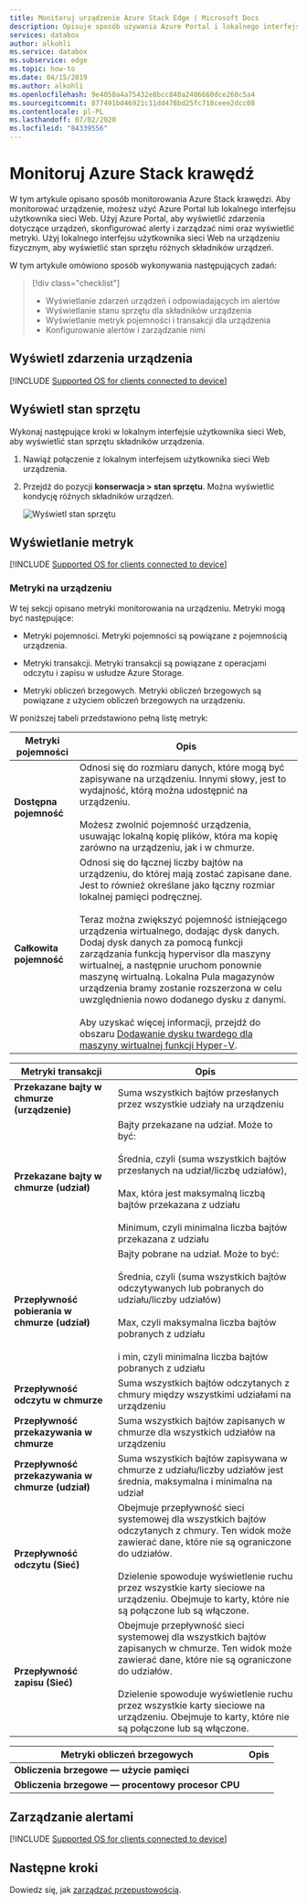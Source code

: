 ```yaml
---
title: Monitoruj urządzenie Azure Stack Edge | Microsoft Docs
description: Opisuje sposób używania Azure Portal i lokalnego interfejsu użytkownika sieci Web do monitorowania Azure Stack krawędzi.
services: databox
author: alkohli
ms.service: databox
ms.subservice: edge
ms.topic: how-to
ms.date: 04/15/2019
ms.author: alkohli
ms.openlocfilehash: 9e4050a4a75432e8bcc840a2406660dce268c5a4
ms.sourcegitcommit: 877491bd46921c11dd478bd25fc718ceee2dcc08
ms.contentlocale: pl-PL
ms.lasthandoff: 07/02/2020
ms.locfileid: "84339556"
---
```

# <a name="monitor-your-azure-stack-edge"></a>Monitoruj Azure Stack krawędź

W tym artykule opisano sposób monitorowania Azure Stack krawędzi. Aby monitorować urządzenie, możesz użyć Azure Portal lub lokalnego interfejsu użytkownika sieci Web. Użyj Azure Portal, aby wyświetlić zdarzenia dotyczące urządzeń, skonfigurować alerty i zarządzać nimi oraz wyświetlić metryki. Użyj lokalnego interfejsu użytkownika sieci Web na urządzeniu fizycznym, aby wyświetlić stan sprzętu różnych składników urządzeń.

W tym artykule omówiono sposób wykonywania następujących zadań:

> [!div class="checklist"]
>
> * Wyświetlanie zdarzeń urządzeń i odpowiadających im alertów
> * Wyświetlanie stanu sprzętu dla składników urządzenia
> * Wyświetlanie metryk pojemności i transakcji dla urządzenia
> * Konfigurowanie alertów i zarządzanie nimi

## <a name="view-device-events"></a>Wyświetl zdarzenia urządzenia

[!INCLUDE [Supported OS for clients connected to device](../../includes/data-box-edge-gateway-view-device-events.md)]

## <a name="view-hardware-status"></a>Wyświetl stan sprzętu

Wykonaj następujące kroki w lokalnym interfejsie użytkownika sieci Web, aby wyświetlić stan sprzętu składników urządzenia.

1. Nawiąż połączenie z lokalnym interfejsem użytkownika sieci Web urządzenia.
2. Przejdź do pozycji **konserwacja > stan sprzętu**. Można wyświetlić kondycję różnych składników urządzeń.

    ![Wyświetl stan sprzętu](media/azure-stack-edge-monitor/view-hardware-status.png)

## <a name="view-metrics"></a>Wyświetlanie metryk

[!INCLUDE [Supported OS for clients connected to device](../../includes/data-box-edge-gateway-view-metrics.md)]

### <a name="metrics-on-your-device"></a>Metryki na urządzeniu

W tej sekcji opisano metryki monitorowania na urządzeniu. Metryki mogą być następujące:

* Metryki pojemności. Metryki pojemności są powiązane z pojemnością urządzenia.

* Metryki transakcji. Metryki transakcji są powiązane z operacjami odczytu i zapisu w usłudze Azure Storage.

* Metryki obliczeń brzegowych. Metryki obliczeń brzegowych są powiązane z użyciem obliczeń brzegowych na urządzeniu.

W poniższej tabeli przedstawiono pełną listę metryk:

|Metryki pojemności                     |Opis  |
|-------------------------------------|-------------|
|**Dostępna pojemność**               | Odnosi się do rozmiaru danych, które mogą być zapisywane na urządzeniu. Innymi słowy, jest to wydajność, którą można udostępnić na urządzeniu. <br></br>Możesz zwolnić pojemność urządzenia, usuwając lokalną kopię plików, która ma kopię zarówno na urządzeniu, jak i w chmurze.        |
|**Całkowita pojemność**                   | Odnosi się do łącznej liczby bajtów na urządzeniu, do której mają zostać zapisane dane. Jest to również określane jako łączny rozmiar lokalnej pamięci podręcznej. <br></br> Teraz można zwiększyć pojemność istniejącego urządzenia wirtualnego, dodając dysk danych. Dodaj dysk danych za pomocą funkcji zarządzania funkcją hypervisor dla maszyny wirtualnej, a następnie uruchom ponownie maszynę wirtualną. Lokalna Pula magazynów urządzenia bramy zostanie rozszerzona w celu uwzględnienia nowo dodanego dysku z danymi. <br></br>Aby uzyskać więcej informacji, przejdź do obszaru [Dodawanie dysku twardego dla maszyny wirtualnej funkcji Hyper-V](https://www.youtube.com/watch?v=EWdqUw9tTe4). |

|Metryki transakcji              | Opis         |
|-------------------------------------|---------|
|**Przekazane bajty w chmurze (urządzenie)**    | Suma wszystkich bajtów przesłanych przez wszystkie udziały na urządzeniu        |
|**Przekazane bajty w chmurze (udział)**     | Bajty przekazane na udział. Może to być: <br></br> Średnia, czyli (suma wszystkich bajtów przesłanych na udział/liczbę udziałów),  <br></br>Max, która jest maksymalną liczbą bajtów przekazana z udziału <br></br>Minimum, czyli minimalna liczba bajtów przekazana z udziału      |
|**Przepływność pobierania w chmurze (udział)**| Bajty pobrane na udział. Może to być: <br></br> Średnia, czyli (suma wszystkich bajtów odczytywanych lub pobranych do udziału/liczby udziałów) <br></br> Max, czyli maksymalna liczba bajtów pobranych z udziału<br></br> i min, czyli minimalna liczba bajtów pobranych z udziału  |
|**Przepływność odczytu w chmurze**            | Suma wszystkich bajtów odczytanych z chmury między wszystkimi udziałami na urządzeniu     |
|**Przepływność przekazywania w chmurze**          | Suma wszystkich bajtów zapisanych w chmurze dla wszystkich udziałów na urządzeniu     |
|**Przepływność przekazywania w chmurze (udział)**  | Suma wszystkich bajtów zapisywana w chmurze z udziału/liczby udziałów jest średnia, maksymalna i minimalna na udział      |
|**Przepływność odczytu (Sieć)**           | Obejmuje przepływność sieci systemowej dla wszystkich bajtów odczytanych z chmury. Ten widok może zawierać dane, które nie są ograniczone do udziałów. <br></br>Dzielenie spowoduje wyświetlenie ruchu przez wszystkie karty sieciowe na urządzeniu. Obejmuje to karty, które nie są połączone lub są włączone.      |
|**Przepływność zapisu (Sieć)**       | Obejmuje przepływność sieci systemowej dla wszystkich bajtów zapisanych w chmurze. Ten widok może zawierać dane, które nie są ograniczone do udziałów. <br></br>Dzielenie spowoduje wyświetlenie ruchu przez wszystkie karty sieciowe na urządzeniu. Obejmuje to karty, które nie są połączone lub są włączone.          |

| Metryki obliczeń brzegowych              | Opis         |
|-------------------------------------|---------|
|**Obliczenia brzegowe — użycie pamięci**      |           |
|**Obliczenia brzegowe — procentowy procesor CPU**    |         |

## <a name="manage-alerts"></a>Zarządzanie alertami

[!INCLUDE [Supported OS for clients connected to device](../../includes/data-box-edge-gateway-manage-alerts.md)]

## <a name="next-steps"></a>Następne kroki

Dowiedz się, jak [zarządzać przepustowością](azure-stack-edge-manage-bandwidth-schedules.md).
